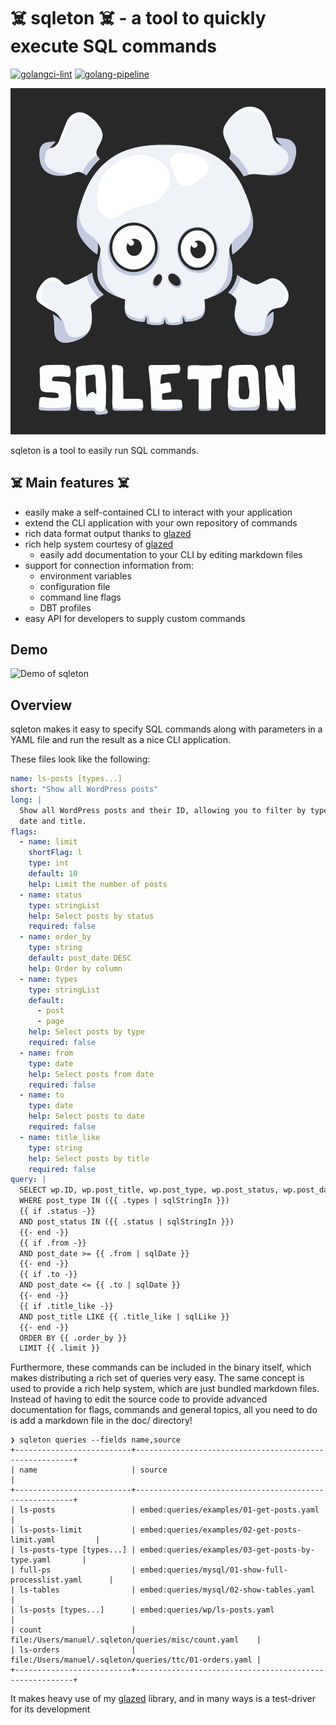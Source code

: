 # ☠️ sqleton ☠️ - a tool to quickly execute SQL commands

[![golangci-lint](https://github.com/wesen/sqleton/actions/workflows/lint.yml/badge.svg)](https://github.com/wesen/sqleton/actions/workflows/lint.yml)
[![golang-pipeline](https://github.com/wesen/sqleton/actions/workflows/push.yml/badge.svg)](https://github.com/wesen/sqleton/actions/workflows/push.yml)

![sqleton logo](doc/logo.png)

sqleton is a tool to easily run SQL commands.

## ☠️ Main features ☠️

- easily make a self-contained CLI to interact with your application
- extend the CLI application with your own repository of commands
- rich data format output thanks to [glazed](https://github.com/wesen/glazed)
- rich help system courtesy of [glazed](https://github.com/wesen/glazed)
    - easily add documentation to your CLI by editing markdown files
- support for connection information from:
    - environment variables
    - configuration file
    - command line flags
    - DBT profiles
- easy API for developers to supply custom commands

## Demo

![Demo of sqleton](https://i.imgur.com/agO8aYr.gif)

## Overview

sqleton makes it easy to specify SQL commands along with parameters in a YAML file and run 
the result as a nice CLI application.

These files look like the following:

```yaml
name: ls-posts [types...]
short: "Show all WordPress posts"
long: |
  Show all WordPress posts and their ID, allowing you to filter by type, status,
  date and title.
flags:
  - name: limit
    shortFlag: l
    type: int
    default: 10
    help: Limit the number of posts
  - name: status
    type: stringList
    help: Select posts by status
    required: false
  - name: order_by
    type: string
    default: post_date DESC
    help: Order by column
  - name: types
    type: stringList
    default:
      - post
      - page
    help: Select posts by type
    required: false
  - name: from
    type: date
    help: Select posts from date
    required: false
  - name: to
    type: date
    help: Select posts to date
    required: false
  - name: title_like
    type: string
    help: Select posts by title
    required: false
query: |
  SELECT wp.ID, wp.post_title, wp.post_type, wp.post_status, wp.post_date FROM wp_posts wp
  WHERE post_type IN ({{ .types | sqlStringIn }})
  {{ if .status -}}
  AND post_status IN ({{ .status | sqlStringIn }})
  {{- end -}}
  {{ if .from -}}
  AND post_date >= {{ .from | sqlDate }}
  {{- end -}}
  {{ if .to -}}
  AND post_date <= {{ .to | sqlDate }}
  {{- end -}}
  {{ if .title_like -}}
  AND post_title LIKE {{ .title_like | sqlLike }}
  {{- end -}}
  ORDER BY {{ .order_by }}
  LIMIT {{ .limit }}
```

Furthermore, these commands can be included in the binary itself, which makes
distributing a rich set of queries very easy. The same concept is used to provide
a rich help system, which are just bundled markdown files. Instead of having to edit
the source code to provide advanced documentation for flags, commands and general topics,
all you need to do is add a markdown file in the doc/ directory!

```
❯ sqleton queries --fields name,source
+--------------------------+--------------------------------------------------------+
| name                     | source                                                 |
+--------------------------+--------------------------------------------------------+
| ls-posts                 | embed:queries/examples/01-get-posts.yaml               |
| ls-posts-limit           | embed:queries/examples/02-get-posts-limit.yaml         |
| ls-posts-type [types...] | embed:queries/examples/03-get-posts-by-type.yaml       |
| full-ps                  | embed:queries/mysql/01-show-full-processlist.yaml      |
| ls-tables                | embed:queries/mysql/02-show-tables.yaml                |
| ls-posts [types...]      | embed:queries/wp/ls-posts.yaml                         |
| count                    | file:/Users/manuel/.sqleton/queries/misc/count.yaml    |
| ls-orders                | file:/Users/manuel/.sqleton/queries/ttc/01-orders.yaml |
+--------------------------+--------------------------------------------------------+
```

It makes heavy use of my [glazed](https://github.com/wesen/glazed) library,
and in many ways is a test-driver for its development
